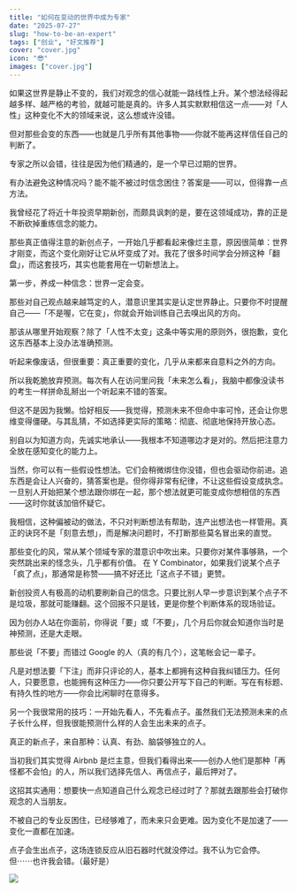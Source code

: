 ```yaml
---
title: "如何在变动的世界中成为专家"
date: "2025-07-27"
slug: "how-to-be-an-expert"
tags: ["创业", "好文推荐"]
cover: "cover.jpg"
icon: "😎"
images: ["cover.jpg"]
---
```

如果这世界是静止不变的，我们对观念的信心就能一路线性上升。某个想法经得起越多样、越严格的考验，就越可能是真的。许多人其实默默相信这一点——对「人性」这种变化不大的领域来说，这么想或许没错。



但对那些会变的东西——也就是几乎所有其他事物——你就不能再这样信任自己的判断了。



专家之所以会错，往往是因为他们精通的，是一个早已过期的世界。



有办法避免这种情况吗？能不能不被过时信念困住？答案是——可以，但得靠一点方法。



我曾经花了将近十年投资早期新创，而颇具讽刺的是，要在这领域成功，靠的正是不断砍掉重练信念的能力。



那些真正值得注意的新创点子，一开始几乎都看起来像烂主意，原因很简单：世界才刚变，而这个变化刚好让它从坏变成了对。我花了很多时间学会分辨这种「翻盘」，而这套技巧，其实也能套用在一切新想法上。



第一步，养成一种信念：世界一定会变。



那些对自己观点越来越笃定的人，潜意识里其实是认定世界静止。只要你不时提醒自己——「不是喔，它在变」，你就会开始训练自己去嗅出风的方向。



那该从哪里开始观察？除了「人性不太变」这条中等实用的原则外，很抱歉，变化这东西基本上没办法准确预测。



听起来像废话，但很重要：真正重要的变化，几乎从来都来自意料之外的方向。



所以我乾脆放弃预测。每次有人在访问里问我「未来怎么看」，我脑中都像没读书的考生一样拼命乱掰出一个听起来不错的答案。



但这不是因为我懒。恰好相反——我觉得，预测未来不但命中率可怜，还会让你思维变得僵硬。与其乱猜，不如选择更实际的策略：彻底、彻底地保持开放心态。



别自以为知道方向，先诚实地承认——我根本不知道哪边才是对的。然后把注意力全放在感知变化的能力上。



当然，你可以有一些假设性想法。它们会稍微绑住你没错，但也会驱动你前进。追东西是会让人兴奋的，猜答案也是。但你得非常有纪律，不让这些假设变成执念。
一旦别人开始把某个想法跟你绑在一起，那个想法就更可能变成你想相信的东西——这时你就该加倍怀疑它。



我相信，这种偏被动的做法，不只对判断想法有帮助，连产出想法也一样管用。真正的诀窍不是「刻意去想」，而是解决问题时，不打断那些莫名冒出来的直觉。



那些变化的风，常从某个领域专家的潜意识中吹出来。只要你对某件事够熟，一个突然跳出来的怪念头，几乎都有价值。
在 Y Combinator，如果我们说某个点子「疯了点」，那通常是称赞——搞不好还比「这点子不错」更赞。



新创投资人有极高的动机要刷新自己的信念。只要比别人早一步意识到某个点子不是垃圾，那就可能赚翻。这个回报不只是钱，更是你整个判断体系的现场验证。



因为创办人站在你面前，你得说「要」或「不要」，几个月后你就会知道你当时是神预测，还是大走眼。



那些说「不要」而错过 Google 的人（真的有几个），这笔帐会记一辈子。



凡是对想法要「下注」而非只评论的人，基本上都拥有这种自我纠错压力。任何人，只要愿意，也能拥有这种压力——你只要公开写下自己的判断。写在有标题、有持久性的地方——你会比闲聊时在意得多。



另一个我很常用的技巧：一开始先看人，不先看点子。虽然我们无法预测未来的点子长什么样，但我很能预测什么样的人会生出未来的点子。



真正的新点子，来自那种：认真、有劲、脑袋够独立的人。



当初我们其实觉得 Airbnb 是烂主意，但我们看得出来——创办人他们是那种「再怪都不会怕」的人，所以我们选择先信人、再信点子，最后押对了。



这招其实通用：想要快一点知道自己什么观念已经过时了？那就去跟那些会打破你观念的人当朋友。



不被自己的专业反困住，已经够难了，而未来只会更难。因为变化不是加速了——变化一直都在加速。



点子会生出点子，这场连锁反应从旧石器时代就没停过。我不认为它会停。
但⋯⋯也许我会错。（最好是）




![](https://prod-files-secure.s3.us-west-2.amazonaws.com/112d0858-5090-4d34-a606-b75eb8d65fd2/46476355-9cf3-4e99-9b7a-3531bc426380/1000202064.png?X-Amz-Algorithm=AWS4-HMAC-SHA256&X-Amz-Content-Sha256=UNSIGNED-PAYLOAD&X-Amz-Credential=ASIAZI2LB4665WQNCU67%2F20250917%2Fus-west-2%2Fs3%2Faws4_request&X-Amz-Date=20250917T192510Z&X-Amz-Expires=3600&X-Amz-Security-Token=IQoJb3JpZ2luX2VjEDEaCXVzLXdlc3QtMiJHMEUCID%2B0BxOg6mHsSESzYimA%2BIbxLjpMb1Rsup%2FDl3znt2XZAiEAhQMQ2n5FAL8IfSnU5LIWsvkWH%2FmyG%2BCdl9TyuQ9YMs8qiAQIqv%2F%2F%2F%2F%2F%2F%2F%2F%2F%2FARAAGgw2Mzc0MjMxODM4MDUiDMcOtHkG1HnNAltmOSrcA0ECsHtBPnGmwxeAVG%2FHVhGbzL4IDxFfo9GanUwoiS2o56%2BYSd2Ec8VNLOk1ljMDa7gpbXH3ShGV2Nk239m8ajBNpG6nxyjce1%2Ba%2BIRe5FzASOI%2B0HMs5W3jq2PyX1eG1zDanHnCJ91zYmZP8wWHZBx3%2FeIRw3TYF33NQ9TqHiXV5M8FHv0mN4jdDgPABN55irFlzboIkFHgZ2OnOtf4jIjdhZalBTnRWSAR7PltNvB4WjAWCE0%2Bbp7kDa1WSeljCwJfO%2FJqWtcXGbzHTtsozPmY4ZNifNSlzNoGP23Y0CbjeTfDQIdlGWzTrsfzMxf3Ii2tpRem7pfuUzr1%2FitCNFnX5e2EMQsDKqaot3y86V%2FVaM%2Bomw2sfaedKCpZYBOowWeitGPwL%2FsxBjVPqzNjXIQZWp4hpG1qcRjUAeN3D07gFNyeyW%2BiI70Nh3ebFwnO3v3L2CBDBOY%2FSo9xJ3CJRf7APqCsPe%2B9WCBmyj7FowNjHaSFhDnhrPjMSLVnbrzPxnN9vJ29Bh2A8aRd0m7afAfMi6kiX5b94KO14v0il7e85AsNkp1gOPBE0h8pXJyaXAbqpBOo33VzcrB8A9zqXihbe8eJHZoEUu%2FtFNk4mmNBPntSQA9TPcS6ivY6MJPWq8YGOqUBaA0eWzXP8k2XEFit7YJGItHFE%2Bgo%2B5OFGVgFPJGpfPFL6aBZKEqxv70QFIXqJ2nhQjjT0k4%2BJs5tc799cn55oPoGoYjnjeKj7sicHVzih82bUc6%2B1Vw0O7ZSYz0roI3NFCmulgt51TflDmIr926nbPitCOx5bT6fgDwqWoqj772XeNl1ZzgiijUHKmp63zAKYGxH%2B3ADwhe2Hbdb3S1pDi6tZclC&X-Amz-Signature=e072c13f85d9d2abadf53e92012732c58db02c5807c847e83057da770128bc25&X-Amz-SignedHeaders=host&x-amz-checksum-mode=ENABLED&x-id=GetObject)

